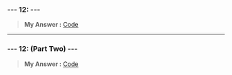 
### **--- 12: ---**
> **My Answer :**
[Code]()
 
------
 
### **--- 12: (Part Two) ---**
> **My Answer :**
[Code]()

